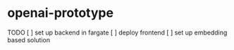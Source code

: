 # openai-prototype

TODO
[ ] set up backend in fargate 
[ ] deploy frontend
[ ] set up embedding based solution